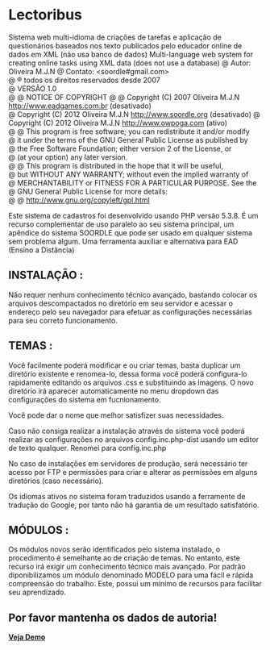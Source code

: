 # Lectoribus
Sistema web multi-idioma de criações de tarefas e aplicação de questionários baseados nos texto publicados pelo educador online de dados em XML  (não usa banco de dados)
Multi-language web system for creating online tasks using XML data (does not use a database)
@		Autor: 	Oliveira M.J.N
@		Contato: <soordle#gmail.com>							                     								 	 
@       ® todos os direitos reservados desde 2007  
@       VERSÂO 1.0     								 
@
@ NOTICE OF COPYRIGHT
@
@ Copyright (C) 2007  Oliveira M.J.N  http://www.eadgames.com.br (desativado)       
@ Copyright (C) 2012  Oliveira M.J.N  http://www.soordle.org (desativado)
@ Copyright (C) 2012  Oliveira M.J.N  http://www.owpoga.com (ativo)   
@
@ This program is free software; you can redistribute it and/or modify  
@ it under the terms of the GNU General Public License as published by  
@ the Free Software Foundation; either version 2 of the License, or     
@ (at your option) any later version.                                   
@
@ This program is distributed in the hope that it will be useful,       
@ but WITHOUT ANY WARRANTY; without even the implied warranty of        
@ MERCHANTABILITY or FITNESS FOR A PARTICULAR PURPOSE.  See the         
@ GNU General Public License for more details:                          
@
@          http://www.gnu.org/copyleft/gpl.html                         
                                                                       


Este sistema de cadastros foi desenvolvido usando PHP versão 5.3.8.
É um recurso complementar de uso paralelo ao seu sistema principal, um apêndice do sistema SOORDLE que pode ser usado em qualquer sistema sem problema algum.
Uma ferramenta auxiliar e alternativa para EAD (Ensino a Distância)



INSTALAÇÃO : 
-------------------------------
Não requer nenhum conhecimento técnico avançado, bastando colocar os arquivos descompactados no diretório em seu servidor  e acessar o endereço pelo seu navegador para efetuar as configurações necessárias para seu correto funcionamento.
 
 TEMAS : 
 -----------------------------
 Você facilmente poderá modificar e ou criar temas, basta duplicar um diretório existente e renomea-lo, dessa forma você poderá configura-lo  rapidamente editando os arquivos .css e substituindo as imagens. 
 O novo diretório irá aparecer automaticamente no menu dropdown das configurações do sistema em fucnionamento.
 
 Você pode dar o nome que melhor satisfizer suas necessidades.

Caso não consiga realizar a instalação através do sistema você poderá realizar as configurações no arquivos config.inc.php-dist usando
 um editor de texto qualquer. Renomei para config.inc.php

No caso de instalações em servidores de produção, será necessário ter acesso por FTP e permissões para  criar e alterar as permissões em alguns diretórios (caso necessário).
 
Os idiomas ativos no sistema foram traduzidos usando a ferramente de tradução do Google, por tanto não há garantia de um resultado satisfatório.

MÓDULOS : 
-----------------------------
Os módulos novos serão identificados pelo sistema instalado, o procedimento é semelhante ao de criação de temas. No entanto, este recurso
irá exigir um conhecimento técnico mais avançado. Por padrão diponibilizamos um módulo denominado MODELO para uma fácil e rápida compreensão do trabalho.
Este, possui um minímo de recursos para facilitar seu aprendizado.

Por favor mantenha os dados de autoria!
--------------------------------------------------------------------------------------------------------
<a href="http://www.owpoga.com/soordle/demo/lectoribus/index.php" target="_blank"><b>Veja Demo</b></a>
